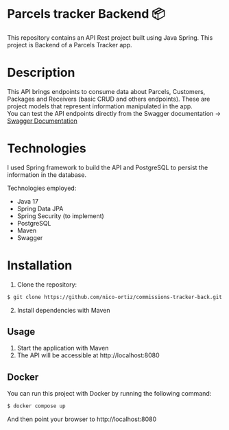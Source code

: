 # Parcels tracker Backend 📦
This repository contains an API Rest project built using Java Spring. This project is Backend of a Parcels Tracker app.

# Description
This API brings endpoints to consume data about Parcels, Customers, Packages and Receivers (basic CRUD and others endpoints). These are project models that represent information manipulated in the app. \
You can test the API endpoints directly from the Swagger documentation &rarr; [Swagger Documentation](https://commissions-tracker-api.onrender.com/swagger-ui/index.html)

# Technologies
I used Spring framework to build the API and PostgreSQL to persist the information in the database.

Technologies employed:
- Java 17
- Spring Data JPA
- Spring Security (to implement)
- PostgreSQL
- Maven
- Swagger

# Installation
1. Clone the repository:
```bash
$ git clone https://github.com/nico-ortiz/commissions-tracker-back.git
```
2. Install dependencies with Maven

## Usage

1. Start the application with Maven
2. The API will be accessible at http://localhost:8080

## Docker

You can run this project with Docker by running the following command:

```bash 
$ docker compose up
``` 

And then point your browser to http://localhost:8080

